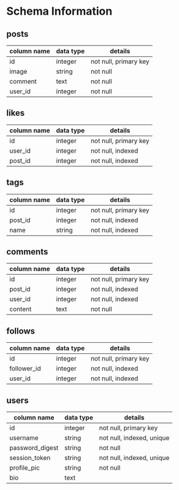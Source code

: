 # Schema Information

## posts
column name | data type | details
------------|-----------|-----------------------
id          | integer   | not null, primary key
image       | string    | not null
comment     | text      | not null
user_id     | integer   | not null

## likes
column name | data type | details
------------|-----------|-----------------------
id          | integer   | not null, primary key
user_id     | integer   | not null, indexed
post_id     | integer   | not null, indexed

## tags
column name | data type | details
------------|-----------|-----------------------
id          | integer   | not null, primary key
post_id     | integer   | not null, indexed
name        | string    | not null, indexed

<!-- ## taggings
column name | data type | details
------------|-----------|-----------------------
id          | integer   | not null, primary key -->

## comments
column name | data type | details
------------|-----------|-----------------------
id          | integer   | not null, primary key
post_id     | integer   | not null, indexed
user_id     | integer   | not null, indexed
content     | text      | not null

## follows
column name | data type | details
------------|-----------|-----------------------
id          | integer   | not null, primary key
follower_id | integer   | not null, indexed
user_id     | integer   | not null, indexed

## users
column name     | data type | details
----------------|-----------|-----------------------
id              | integer   | not null, primary key
username        | string    | not null, indexed, unique
password_digest | string    | not null
session_token   | string    | not null, indexed, unique
profile_pic     | string    | not null
bio             | text      |

